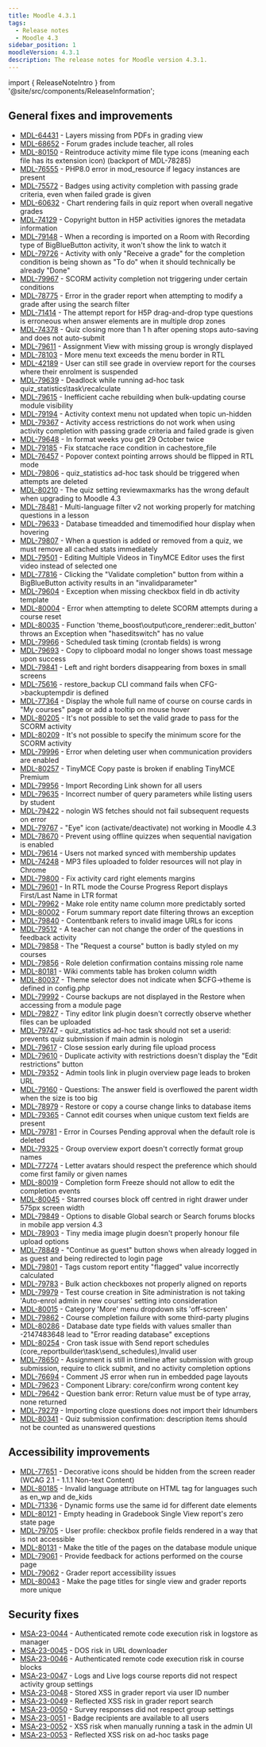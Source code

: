 ```yaml
---
title: Moodle 4.3.1
tags:
  - Release notes
  - Moodle 4.3
sidebar_position: 1
moodleVersion: 4.3.1
description: The release notes for Moodle version 4.3.1.
---
```


import { ReleaseNoteIntro } from '@site/src/components/ReleaseInformation';

<ReleaseNoteIntro releaseName={frontMatter.moodleVersion} />

## General fixes and improvements
<!-- cspell:disable -->
- [MDL-64431](https://moodle.atlassian.net/browse/MDL-64431) - Layers missing from PDFs in grading view
- [MDL-68652](https://moodle.atlassian.net/browse/MDL-68652) - Forum grades include teacher, all roles
- [MDL-80150](https://moodle.atlassian.net/browse/MDL-80150) - Reintroduce activity mime file type icons (meaning each file has its extension icon) (backport of MDL-78285)
- [MDL-76555](https://moodle.atlassian.net/browse/MDL-76555) - PHP8.0 error in mod_resource if legacy instances are present
- [MDL-75572](https://moodle.atlassian.net/browse/MDL-75572) - Badges using activity completion with passing grade criteria, even when failed grade is given
- [MDL-60632](https://moodle.atlassian.net/browse/MDL-60632) - Chart rendering fails in quiz report when overall negative grades
- [MDL-74129](https://moodle.atlassian.net/browse/MDL-74129) - Copyright button in H5P activities ignores the metadata information
- [MDL-79148](https://moodle.atlassian.net/browse/MDL-79148) - When a recording is imported on a Room with Recording type of BigBlueButton activity, it won't show the link to watch it
- [MDL-79726](https://moodle.atlassian.net/browse/MDL-79726) - Activity with only "Receive a grade" for the completion condition is being shown as "To do" when it should technically be already "Done"
- [MDL-79967](https://moodle.atlassian.net/browse/MDL-79967) - SCORM activity completion not triggering under certain conditions
- [MDL-78775](https://moodle.atlassian.net/browse/MDL-78775) - Error in the grader report when attempting to modify a grade after using the search filter
- [MDL-71414](https://moodle.atlassian.net/browse/MDL-71414) - The attempt report for H5P drag-and-drop type questions is erroneous when answer elements are in multiple drop zones
- [MDL-74378](https://moodle.atlassian.net/browse/MDL-74378) - Quiz closing more than 1 h after opening stops auto-saving and does not auto-submit
- [MDL-79611](https://moodle.atlassian.net/browse/MDL-79611) - Assignment View with missing group is wrongly displayed
- [MDL-78103](https://moodle.atlassian.net/browse/MDL-78103) - More menu text exceeds the menu border in RTL
- [MDL-42189](https://moodle.atlassian.net/browse/MDL-42189) - User can still see grade in overview report for the courses where their enrolment is suspended
- [MDL-79639](https://moodle.atlassian.net/browse/MDL-79639) - Deadlock while running ad-hoc task quiz_statistics\task\recalculate
- [MDL-79615](https://moodle.atlassian.net/browse/MDL-79615) - Inefficient cache rebuilding when bulk-updating course module visibility
- [MDL-79194](https://moodle.atlassian.net/browse/MDL-79194) - Activity context menu not updated when topic un-hidden
- [MDL-79367](https://moodle.atlassian.net/browse/MDL-79367) - Activity access restrictions do not work when using activity completion with passing grade criteria and failed grade is given
- [MDL-79648](https://moodle.atlassian.net/browse/MDL-79648) - In format weeks you get 29 October twice
- [MDL-79185](https://moodle.atlassian.net/browse/MDL-79185) - Fix statcache race condition in cachestore_file
- [MDL-76457](https://moodle.atlassian.net/browse/MDL-76457) - Popover context pointing arrows should be flipped in RTL mode
- [MDL-79806](https://moodle.atlassian.net/browse/MDL-79806) - quiz_statistics ad-hoc task should be triggered when attempts are deleted
- [MDL-80210](https://moodle.atlassian.net/browse/MDL-80210) - The quiz setting reviewmaxmarks has the wrong default when upgrading to Moodle 4.3
- [MDL-78481](https://moodle.atlassian.net/browse/MDL-78481) - Multi-language filter v2 not working properly for matching questions in a lesson
- [MDL-79633](https://moodle.atlassian.net/browse/MDL-79633) - Database timeadded and timemodified hour display when hovering
- [MDL-79807](https://moodle.atlassian.net/browse/MDL-79807) - When a question is added or removed from a quiz, we must remove all cached stats immediately
- [MDL-79501](https://moodle.atlassian.net/browse/MDL-79501) - Editing Multiple Videos in TinyMCE Editor uses the first video instead of selected one
- [MDL-77816](https://moodle.atlassian.net/browse/MDL-77816) - Clicking the "Validate completion" button from within a BigBlueButton activity results in an "invalidparameter"
- [MDL-79604](https://moodle.atlassian.net/browse/MDL-79604) - Exception when missing checkbox field in db activity template
- [MDL-80004](https://moodle.atlassian.net/browse/MDL-80004) - Error when attempting to delete SCORM attempts during a course reset
- [MDL-80035](https://moodle.atlassian.net/browse/MDL-80035) - Function 'theme_boost\output\core_renderer::edit_button' throws an Exception when "haseditswitch" has no value
- [MDL-79966](https://moodle.atlassian.net/browse/MDL-79966) - Scheduled task timing (crontab fields) is wrong
- [MDL-79693](https://moodle.atlassian.net/browse/MDL-79693) - Copy to clipboard modal no longer shows toast message upon success
- [MDL-79841](https://moodle.atlassian.net/browse/MDL-79841) - Left and right borders disappearing from boxes in small screens
- [MDL-75616](https://moodle.atlassian.net/browse/MDL-75616) - restore_backup CLI command fails when CFG->backuptempdir is defined
- [MDL-77364](https://moodle.atlassian.net/browse/MDL-77364) - Display the whole full name of course on course cards in "My courses" page or add a tooltip on mouse hover
- [MDL-80205](https://moodle.atlassian.net/browse/MDL-80205) - It's not possible to set the valid grade to pass for the SCORM activity
- [MDL-80209](https://moodle.atlassian.net/browse/MDL-80209) - It's not possible to specify the minimum score for the SCORM activity
- [MDL-79996](https://moodle.atlassian.net/browse/MDL-79996) - Error when deleting user when communication providers are enabled
- [MDL-80257](https://moodle.atlassian.net/browse/MDL-80257) - TinyMCE Copy paste is broken if enabling TinyMCE Premium
- [MDL-79956](https://moodle.atlassian.net/browse/MDL-79956) - Import Recording Link shown for all users
- [MDL-79635](https://moodle.atlassian.net/browse/MDL-79635) - Incorrect number of query parameters while listing users by student
- [MDL-79422](https://moodle.atlassian.net/browse/MDL-79422) - nologin WS fetches should not fail subsequent requests on error
- [MDL-79767](https://moodle.atlassian.net/browse/MDL-79767) - "Eye" icon (activate/deactivate) not working in Moodle 4.3
- [MDL-78670](https://moodle.atlassian.net/browse/MDL-78670) - Prevent using offline quizzes when sequential navigation is enabled
- [MDL-79614](https://moodle.atlassian.net/browse/MDL-79614) - Users not marked synced with membership updates
- [MDL-74248](https://moodle.atlassian.net/browse/MDL-74248) - MP3 files uploaded to folder resources will not play in Chrome
- [MDL-79800](https://moodle.atlassian.net/browse/MDL-79800) - Fix activity card right elements margins
- [MDL-79601](https://moodle.atlassian.net/browse/MDL-79601) - In RTL mode the Course Progress Report displays First/Last Name in LTR format
- [MDL-79962](https://moodle.atlassian.net/browse/MDL-79962) - Make role entity name column more predictably sorted
- [MDL-80002](https://moodle.atlassian.net/browse/MDL-80002) - Forum summary report date filtering throws an exception
- [MDL-79840](https://moodle.atlassian.net/browse/MDL-79840) - Contentbank refers to invalid image URLs for icons
- [MDL-79512](https://moodle.atlassian.net/browse/MDL-79512) - A teacher can not change the order of the questions in feedback activity
- [MDL-79858](https://moodle.atlassian.net/browse/MDL-79858) - The "Request a course" button is badly styled on my courses
- [MDL-79856](https://moodle.atlassian.net/browse/MDL-79856) - Role deletion confirmation contains missing role name
- [MDL-80181](https://moodle.atlassian.net/browse/MDL-80181) - Wiki comments table has broken column width
- [MDL-80037](https://moodle.atlassian.net/browse/MDL-80037) - Theme selector does not indicate when $CFG->theme is defined in config.php
- [MDL-79992](https://moodle.atlassian.net/browse/MDL-79992) - Course backups are not displayed in the Restore when accessing from a module page
- [MDL-79827](https://moodle.atlassian.net/browse/MDL-79827) - Tiny editor link plugin doesn't correctly observe whether files can be uploaded
- [MDL-79747](https://moodle.atlassian.net/browse/MDL-79747) - quiz_statistics ad-hoc task should not set a userid: prevents quiz submission if main admin is nologin
- [MDL-79617](https://moodle.atlassian.net/browse/MDL-79617) - Close session early during file upload process
- [MDL-79610](https://moodle.atlassian.net/browse/MDL-79610) - Duplicate activity with restrictions doesn't display the "Edit restrictions" button
- [MDL-79352](https://moodle.atlassian.net/browse/MDL-79352) - Admin tools link in plugin overview page leads to broken URL
- [MDL-79160](https://moodle.atlassian.net/browse/MDL-79160) - Questions: The answer field is overflowed the parent width when the size is too big
- [MDL-78979](https://moodle.atlassian.net/browse/MDL-78979) - Restore or copy a course change links to database items
- [MDL-79365](https://moodle.atlassian.net/browse/MDL-79365) - Cannot edit courses when unique custom text fields are present
- [MDL-79781](https://moodle.atlassian.net/browse/MDL-79781) - Error in Courses Pending approval when the default role is deleted
- [MDL-79325](https://moodle.atlassian.net/browse/MDL-79325) - Group overview export doesn't correctly format group names
- [MDL-77274](https://moodle.atlassian.net/browse/MDL-77274) - Letter avatars should respect the preference which should come first family or given names
- [MDL-80019](https://moodle.atlassian.net/browse/MDL-80019) - Completion form Freeze should not allow to edit the completion events
- [MDL-80045](https://moodle.atlassian.net/browse/MDL-80045) - Starred courses block off centred in right drawer under 575px screen width
- [MDL-79849](https://moodle.atlassian.net/browse/MDL-79849) - Options to disable Global search or Search forums blocks in mobile app version 4.3
- [MDL-78903](https://moodle.atlassian.net/browse/MDL-78903) - Tiny media image plugin doesn't properly honour file upload options
- [MDL-78849](https://moodle.atlassian.net/browse/MDL-78849) - "Continue as guest" button shows when already logged in as guest and being redirected to login page
- [MDL-79801](https://moodle.atlassian.net/browse/MDL-79801) - Tags custom report entity "flagged" value incorrectly calculated
- [MDL-79783](https://moodle.atlassian.net/browse/MDL-79783) - Bulk action checkboxes not properly aligned on reports
- [MDL-79979](https://moodle.atlassian.net/browse/MDL-79979) - Test course creation in Site administration is not taking 'Auto-enrol admin in new courses' setting into consideration
- [MDL-80015](https://moodle.atlassian.net/browse/MDL-80015) - Category 'More' menu dropdown sits 'off-screen'
- [MDL-79862](https://moodle.atlassian.net/browse/MDL-79862) - Course completion failure with some third-party plugins
- [MDL-80286](https://moodle.atlassian.net/browse/MDL-80286) - Database date type fields with values smaller than -2147483648 lead to "Error reading database" exceptions
- [MDL-80254](https://moodle.atlassian.net/browse/MDL-80254) - Cron task issue with Send report schedules (core_reportbuilder\task\send_schedules),Invalid user
- [MDL-78650](https://moodle.atlassian.net/browse/MDL-78650) - Assignment is still in timeline after submission with group submission, require to click submit, and no activity completion options
- [MDL-76694](https://moodle.atlassian.net/browse/MDL-76694) - Comment JS error when run in embedded page layouts
- [MDL-79623](https://moodle.atlassian.net/browse/MDL-79623) - Component Library: core/confirm wrong content key
- [MDL-79642](https://moodle.atlassian.net/browse/MDL-79642) - Question bank error: Return value must be of type array, none returned
- [MDL-79279](https://moodle.atlassian.net/browse/MDL-79279) - Importing cloze questions does not import their Idnumbers
- [MDL-80341](https://moodle.atlassian.net/browse/MDL-80341) - Quiz submission confirmation: description items should not be counted as unanswered questions
<!-- cspell:enable -->

## Accessibility improvements
<!-- cspell:disable -->
- [MDL-77651](https://moodle.atlassian.net/browse/MDL-77651) - Decorative icons should be hidden from the screen reader (WCAG 2.1 - 1.1.1 Non-text Content)
- [MDL-80185](https://moodle.atlassian.net/browse/MDL-80185) - Invalid language attribute on HTML tag for languages such as en_wp and de_kids
- [MDL-71336](https://moodle.atlassian.net/browse/MDL-71336) - Dynamic forms use the same id for different date elements
- [MDL-80121](https://moodle.atlassian.net/browse/MDL-80121) - Empty heading in Gradebook Single View report's zero state page
- [MDL-79705](https://moodle.atlassian.net/browse/MDL-79705) - User profile: checkbox profile fields rendered in a way that is not accessible
- [MDL-80131](https://moodle.atlassian.net/browse/MDL-80131) - Make the title of the pages on the database module unique
- [MDL-79061](https://moodle.atlassian.net/browse/MDL-79061) - Provide feedback for actions performed on the course page
- [MDL-79062](https://moodle.atlassian.net/browse/MDL-79062) - Grader report accessibility issues
- [MDL-80043](https://moodle.atlassian.net/browse/MDL-80043) - Make the page titles for single view and grader reports more unique
<!-- cspell:enable -->

## Security fixes
<!-- cspell:disable -->
- [MSA-23-0044](https://moodle.org/mod/forum/discuss.php?d=453758) - Authenticated remote code execution risk in logstore as manager
- [MSA-23-0045](https://moodle.org/mod/forum/discuss.php?d=453759) - DOS risk in URL downloader
- [MSA-23-0046](https://moodle.org/mod/forum/discuss.php?d=453760) - Authenticated remote code execution risk in course blocks
- [MSA-23-0047](https://moodle.org/mod/forum/discuss.php?d=453761) - Logs and Live logs course reports did not respect activity group settings
- [MSA-23-0048](https://moodle.org/mod/forum/discuss.php?d=453762) - Stored XSS in grader report via user ID number
- [MSA-23-0049](https://moodle.org/mod/forum/discuss.php?d=453763) - Reflected XSS risk in grader report search
- [MSA-23-0050](https://moodle.org/mod/forum/discuss.php?d=453764) - Survey responses did not respect group settings
- [MSA-23-0051](https://moodle.org/mod/forum/discuss.php?d=453765) - Badge recipients are available to all users
- [MSA-23-0052](https://moodle.org/mod/forum/discuss.php?d=453766) - XSS risk when manually running a task in the admin UI
- [MSA-23-0053](https://moodle.org/mod/forum/discuss.php?d=453767) - Reflected XSS risk on ad-hoc tasks page
<!-- cspell:enable -->
